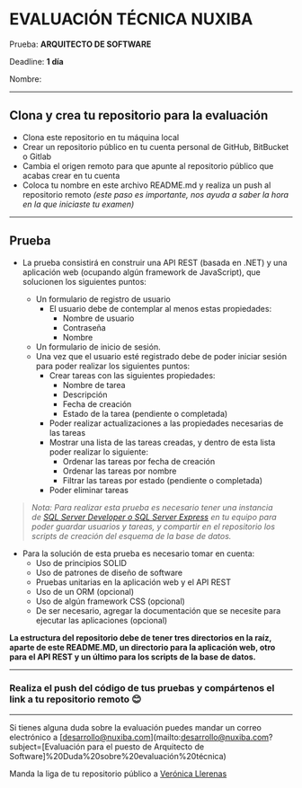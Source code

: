 
# EVALUACIÓN TÉCNICA NUXIBA #

Prueba: **ARQUITECTO DE SOFTWARE**

Deadline: **1 día**

Nombre: 

------
## Clona y crea tu repositorio para la evaluación ##
* Clona este repositorio en tu máquina local
* Crear un repositorio público en tu cuenta personal de GitHub, BitBucket o Gitlab
* Cambia el origen remoto para que apunte al repositorio público que acabas crear en tu cuenta
* Coloca tu nombre en este archivo README.md y realiza un push al repositorio remoto *(este paso es importante, nos ayuda a saber la hora en la que iniciaste tu examen)*

------
## Prueba ##
* La prueba consistirá en construir una API REST (basada en .NET) y una aplicación web (ocupando algún framework de JavaScript), que solucionen los siguientes puntos:

	* Un formulario de registro de usuario
		* El usuario debe de contemplar al menos estas propiedades:
			* Nombre de usuario
			* Contraseña
			* Nombre
	* Un formulario de inicio de sesión.
	* Una vez que el usuario esté registrado debe de poder iniciar sesión para poder realizar los siguientes puntos:
		* Crear tareas con las siguientes propiedades:
			* Nombre de tarea
			* Descripción
			* Fecha de creación
			* Estado de la tarea (pendiente o completada)
		* Poder realizar actualizaciones a las propiedades necesarias de las tareas
		* Mostrar una lista de las tareas creadas, y dentro de esta lista poder realizar lo siguiente:
			* Ordenar las tareas por fecha de creación
			* Ordenar las tareas por nombre
			* Filtrar las tareas por estado (pendiente o completada)
		* Poder eliminar tareas

> *Nota: Para realizar esta prueba es necesario tener una instancia de [SQL Server Developer o SQL Server Express](https://www.microsoft.com/es-mx/sql-server/sql-server-downloads) en tu equipo para poder guardar usuarios y tareas, y compartir en el repositorio los scripts de creación del esquema de la base de datos.*

* Para la solución de esta prueba es necesario tomar en cuenta:
	* Uso de principios SOLID
	* Uso de patrones de diseño de software
	* Pruebas unitarias en la aplicación web y el API REST
	* Uso de un ORM (opcional)
	* Uso de algún framework CSS (opcional)
	* De ser necesario, agregar la documentación que se necesite para ejecutar las aplicaciones (opcional)
	
	
**La estructura del repositorio debe de tener tres directorios en la raíz, aparte de este README.MD, un directorio para la aplicación web, otro para el API REST y un último para los scripts de la base de datos.**

------
### Realiza el push del código de tus pruebas y compártenos el link a tu repositorio remoto 😊 

------
Si tienes alguna duda sobre la evaluación puedes mandar un correo electrónico a [desarrollo@nuxiba.com](mailto:desarrollo@nuxiba.com?subject=[Evaluación para el puesto de Arquitecto de Software]%20Duda%20sobre%20evaluación%20técnica)

Manda la liga de tu repositorio público a [Verónica Llerenas](mailto:vllerenas@nuxiba.com?subject=[EvaluaciónDesarrollo]%20Este%20es%20mi%20repositorio)